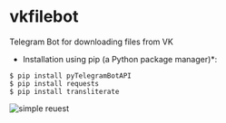 # vkfilebot
Telegram Bot for downloading files from VK
* Installation using pip (a Python package manager)*:

```
$ pip install pyTelegramBotAPI
$ pip install requests
$ pip install transliterate
```


![simple reuest](https://raw.github.com/ddci/vkfilebot/blob/master/img/overview.jpg)
